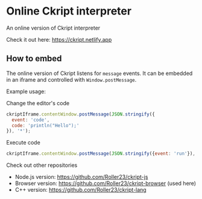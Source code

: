 # Online Ckript interpreter

An online version of Ckript interpreter

Check it out here: https://ckript.netlify.app

## How to embed

The online version of Ckript listens for `message` events.
It can be embedded in an iframe and controlled with `Window.postMessage`.

Example usage:

Change the editor's code
```js
ckriptIframe.contentWindow.postMessage(JSON.stringify({
  event: 'code',
  code: 'println("Hello");'
}), '*');
```

Execute code
```js
ckriptIframe.contentWindow.postMessage(JSON.stringify({event: 'run'}), '*');
```

Check out other repositories
- Node.js version: https://github.com/Roller23/ckript-js
- Browser version: https://github.com/Roller23/ckript-browser (used here)
- C++ version: https://github.com/Roller23/ckript-lang
